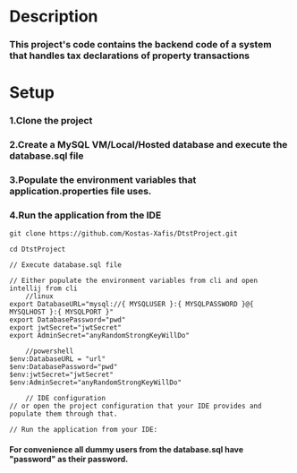 # **Description**
### This project's code contains the backend code of a system that handles tax declarations of property transactions

# **Setup**
### 1.Clone the project
### 2.Create a MySQL VM/Local/Hosted database and execute the database.sql file
### 3.Populate the environment variables that application.properties file uses. 
### 4.Run the application from the IDE

```shell
git clone https://github.com/Kostas-Xafis/DtstProject.git

cd DtstProject

// Execute database.sql file

// Either populate the environment variables from cli and open intellij from cli 
    //linux
export DatabaseURL="mysql://{ MYSQLUSER }:{ MYSQLPASSWORD }@{ MYSQLHOST }:{ MYSQLPORT }" 
export DatabasePassword="pwd"
export jwtSecret="jwtSecret"
export AdminSecret="anyRandomStrongKeyWillDo"

    //powershell
$env:DatabaseURL = "url" 
$env:DatabasePassword="pwd"
$env:jwtSecret="jwtSecret"
$env:AdminSecret="anyRandomStrongKeyWillDo"
    
    // IDE configuration
// or open the project configuration that your IDE provides and populate them through that.

// Run the application from your IDE:

```

#### For convenience all dummy users from the database.sql have "password" as their password. 